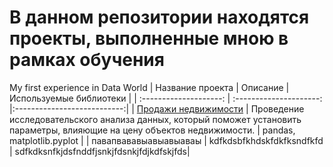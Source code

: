 # В данном репозитории находятся проекты, выполненные мною в рамках обучения 
My first experience in Data World
| Название проекта       | Описание                                                                                    | Используемые библиотеки     |
| :--------------------: | :---------------------:                                                                     |:---------------------------:|
| [Продажи недвижимости](https://github.com/endjphilip/projects/tree/main/apart_sales) | Проведение исследовательского анализа данных, который поможет установить параметры, влияющие на цену объектов недвижимости. | pandas, matplotlib.pyplot |
| павапвававыавыавыаваы | kdfkdsbfkhdskfdkfksndfkfd | sdfkdksnfkjdsfnddfjsnkjfdsnkjfdjkdfskjfds|
